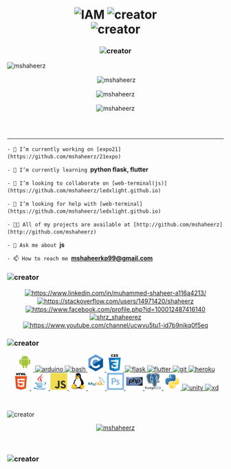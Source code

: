 <h1 align="center">
      

<img title="IAM" src="https://img.shields.io/static/v1?label=HI IAM&message=SHAHEEREZ&color=black">
<img title="creator" src="https://img.shields.io/static/v1?label=FROM&message=INDIA&color=black">
<br>
<img title="creator" src="https://img.shields.io/static/v1?label=as%20a&message=malayali&color=black"></h1>
<h3 align="center"><img title="creator" src="https://img.shields.io/static/v1?label=A passionate backend&message=developer from india&color=black"></h3>

<p align="left"> <img src="https://komarev.com/ghpvc/?username=mshaheerz&label=Profile%20views&color=000f00&style=plastic" alt="mshaheerz" /> </p>



<p align="center">&nbsp;<img align="center" src="https://github-readme-stats.vercel.app/api?username=mshaheerz&show_icons=true&theme=dark&locale=en" alt="mshaheerz" /></p>

<p align="center"><img align="center" src="https://github-readme-streak-stats.herokuapp.com/?user=mshaheerz&theme=dark" alt="mshaheerz" /></p>
<p align="center"><img align="center" src="https://github-readme-stats.vercel.app/api/top-langs?username=mshaheerz&show_icons=true&theme=onedark&locale=en&layout=compact" alt="mshaheerz" /></p>
<br>
<br>
<hr>

`- 🔭 I’m currently working on [expo21](https://github.com/mshaheerz/21expo)`

`- 🌱 I’m currently learning `**python flask, flutter**

`- 👯 I’m looking to collaborate on [web-terminal(js)](https://github.com/mshaheerz/ledxlight.github.io)`

`- 🤝 I’m looking for help with [web-terminal](https://github.com/mshaheerz/ledxlight.github.io)`

`- 👨‍💻 All of my projects are available at [http://github.com/mshaheerz](http://github.com/mshaheerz)`

`- 💬 Ask me about `**js**

`- 📫 How to reach me `**mshaheerkp99@gmail.com**


<h3 align="left"><img title="creator" src="https://img.shields.io/static/v1?label=CONNECT&message=WITH ME&color=black"></h3>
<p align="center">
<a href="https://linkedin.com/in/https://www.linkedin.com/in/muhammed-shaheer-a116a4213/" target="blank"><img align="center" src="https://raw.githubusercontent.com/rahuldkjain/github-profile-readme-generator/master/src/images/icons/Social/linked-in-alt.svg" alt="https://www.linkedin.com/in/muhammed-shaheer-a116a4213/" height="30" width="40" /></a>
<a href="https://stackoverflow.com/users/https://stackoverflow.com/users/14971420/shaheerz" target="blank"><img align="center" src="https://raw.githubusercontent.com/rahuldkjain/github-profile-readme-generator/master/src/images/icons/Social/stack-overflow.svg" alt="https://stackoverflow.com/users/14971420/shaheerz" height="30" width="40" /></a>
<a href="https://fb.com/https://www.facebook.com/profile.php?id=100012487416140" target="blank"><img align="center" src="https://raw.githubusercontent.com/rahuldkjain/github-profile-readme-generator/master/src/images/icons/Social/facebook.svg" alt="https://www.facebook.com/profile.php?id=100012487416140" height="30" width="40" /></a>
<a href="https://instagram.com/shrz_shaheerez" target="blank"><img align="center" src="https://raw.githubusercontent.com/rahuldkjain/github-profile-readme-generator/master/src/images/icons/Social/instagram.svg" alt="shrz_shaheerez" height="30" width="40" /></a>
<a href="https://www.youtube.com/c/https://www.youtube.com/channel/ucwvu5tu1-id7b9nikq0f5eq" target="blank"><img align="center" src="https://raw.githubusercontent.com/rahuldkjain/github-profile-readme-generator/master/src/images/icons/Social/youtube.svg" alt="https://www.youtube.com/channel/ucwvu5tu1-id7b9nikq0f5eq" height="30" width="40" /></a>
</p>

<h3 align="left"><img title="creator" src="https://img.shields.io/static/v1?label=LANGUAGES&message=AND TOOLS&color=black"></h3>
<p align="center"> <a href="https://developer.android.com" target="_blank" rel="noreferrer"> <img src="https://raw.githubusercontent.com/devicons/devicon/master/icons/android/android-original-wordmark.svg" alt="android" width="40" height="40"/> </a> <a href="https://www.arduino.cc/" target="_blank" rel="noreferrer"> <img src="https://cdn.worldvectorlogo.com/logos/arduino-1.svg" alt="arduino" width="40" height="40"/> </a> <a href="https://www.gnu.org/software/bash/" target="_blank" rel="noreferrer"> <img src="https://www.vectorlogo.zone/logos/gnu_bash/gnu_bash-icon.svg" alt="bash" width="40" height="40"/> </a> <a href="https://www.cprogramming.com/" target="_blank" rel="noreferrer"> <img src="https://raw.githubusercontent.com/devicons/devicon/master/icons/c/c-original.svg" alt="c" width="40" height="40"/> </a> <a href="https://www.w3schools.com/css/" target="_blank" rel="noreferrer"> <img src="https://raw.githubusercontent.com/devicons/devicon/master/icons/css3/css3-original-wordmark.svg" alt="css3" width="40" height="40"/> </a> <a href="https://flask.palletsprojects.com/" target="_blank" rel="noreferrer"> <img src="https://www.vectorlogo.zone/logos/pocoo_flask/pocoo_flask-icon.svg" alt="flask" width="40" height="40"/> </a> <a href="https://flutter.dev" target="_blank" rel="noreferrer"> <img src="https://www.vectorlogo.zone/logos/flutterio/flutterio-icon.svg" alt="flutter" width="40" height="40"/> </a> <a href="https://git-scm.com/" target="_blank" rel="noreferrer"> <img src="https://www.vectorlogo.zone/logos/git-scm/git-scm-icon.svg" alt="git" width="40" height="40"/> </a> <a href="https://heroku.com" target="_blank" rel="noreferrer"> <img src="https://www.vectorlogo.zone/logos/heroku/heroku-icon.svg" alt="heroku" width="40" height="40"/> </a> <a href="https://www.w3.org/html/" target="_blank" rel="noreferrer"> <img src="https://raw.githubusercontent.com/devicons/devicon/master/icons/html5/html5-original-wordmark.svg" alt="html5" width="40" height="40"/> </a> <a href="https://www.java.com" target="_blank" rel="noreferrer"> <img src="https://raw.githubusercontent.com/devicons/devicon/master/icons/java/java-original.svg" alt="java" width="40" height="40"/> </a> <a href="https://developer.mozilla.org/en-US/docs/Web/JavaScript" target="_blank" rel="noreferrer"> <img src="https://raw.githubusercontent.com/devicons/devicon/master/icons/javascript/javascript-original.svg" alt="javascript" width="40" height="40"/> </a> <a href="https://www.linux.org/" target="_blank" rel="noreferrer"> <img src="https://raw.githubusercontent.com/devicons/devicon/master/icons/linux/linux-original.svg" alt="linux" width="40" height="40"/> </a> <a href="https://www.mysql.com/" target="_blank" rel="noreferrer"> <img src="https://raw.githubusercontent.com/devicons/devicon/master/icons/mysql/mysql-original-wordmark.svg" alt="mysql" width="40" height="40"/> </a> <a href="https://www.photoshop.com/en" target="_blank" rel="noreferrer"> <img src="https://raw.githubusercontent.com/devicons/devicon/master/icons/photoshop/photoshop-line.svg" alt="photoshop" width="40" height="40"/> </a> <a href="https://www.php.net" target="_blank" rel="noreferrer"> <img src="https://raw.githubusercontent.com/devicons/devicon/master/icons/php/php-original.svg" alt="php" width="40" height="40"/> </a> <a href="https://www.postgresql.org" target="_blank" rel="noreferrer"> <img src="https://raw.githubusercontent.com/devicons/devicon/master/icons/postgresql/postgresql-original-wordmark.svg" alt="postgresql" width="40" height="40"/> </a> <a href="https://www.python.org" target="_blank" rel="noreferrer"> <img src="https://raw.githubusercontent.com/devicons/devicon/master/icons/python/python-original.svg" alt="python" width="40" height="40"/> </a> <a href="https://unity.com/" target="_blank" rel="noreferrer"> <img src="https://www.vectorlogo.zone/logos/unity3d/unity3d-icon.svg" alt="unity" width="40" height="40"/> </a> <a href="https://www.adobe.com/products/xd.html" target="_blank" rel="noreferrer"> <img src="https://cdn.worldvectorlogo.com/logos/adobe-xd.svg" alt="xd" width="40" height="40"/> </a> </p>
<br>
<p align="left"> <img title="creator" src="https://img.shields.io/static/v1?label=from&message=github&color=black"></p>

<p align="center"> <a href="https://github.com/ryo-ma/github-profile-trophy"><img src="https://github-profile-trophy.vercel.app/?username=mshaheerz" alt="mshaheerz" /></a> </p>
<br>
<h3 align="left"><img title="creator" src="https://img.shields.io/static/v1?label=&message=SUPPORT&color=lightgrey"></h3>


